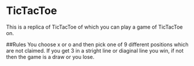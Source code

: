 # TicTacToe
This is a replica of TicTacToe of which you can play a game of TicTacToe on.

##Rules
You choose x or o and then pick one of 9 different positions which are not claimed.
If you get 3 in a stright line or diaginal line you win, if not then the game is
a draw or you lose.
